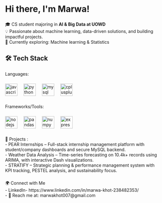 <h1 align="left">Hi there, I'm Marwa!</h1>

###

<p align="left">🎓 CS student majoring in <b>AI & Big Data at UOWD</b><br>
  💡 Passionate about machine learning, data-driven solutions, and building impactful projects.<br>
  🌱 Currently exploring: Machine learning & Statistics</p>

###

<h2 align="left">🛠️ Tech Stack</h2>

###

<p align="left">Languages:</p>

###

<div align="left">
  <img src="https://cdn.jsdelivr.net/gh/devicons/devicon/icons/javascript/javascript-original.svg" height="40" alt="javascript logo"  />
  <img width="12" />
  <img src="https://cdn.jsdelivr.net/gh/devicons/devicon/icons/python/python-original.svg" height="40" alt="python logo"  />
  <img width="12" />
  <img src="https://cdn.simpleicons.org/mysql/4479A1" height="40" alt="mysql logo"  />
  <img width="12" />
  <img src="https://cdn.jsdelivr.net/gh/devicons/devicon/icons/cplusplus/cplusplus-original.svg" height="40" alt="cplusplus logo"  />
</div>

###

<p align="left">Frameworks/Tools:</p>

###

<div align="left">
  <img src="https://cdn.jsdelivr.net/gh/devicons/devicon/icons/nodejs/nodejs-original.svg" height="40" alt="nodejs logo"  />
  <img width="12" />
  <img src="https://cdn.jsdelivr.net/gh/devicons/devicon/icons/pandas/pandas-original.svg" height="40" alt="pandas logo"  />
  <img width="12" />
  <img src="https://cdn.jsdelivr.net/gh/devicons/devicon/icons/numpy/numpy-original.svg" height="40" alt="numpy logo"  />
  <img width="12" />
  <img src="https://skillicons.dev/icons?i=express" height="40" alt="express logo"  />
</div>

###

<p align="left">📂 Projects : <br>- PEAR Internships – Full-stack internship management platform with student/company dashboards and secure MySQL backend.  <br>- Weather Data Analysis – Time-series forecasting on 10.4k+ records using ARIMA, with interactive Dash visualizations.  <br>- STRATIFY – Strategic planning & performance management system with KPI tracking, PESTEL analysis, and sustainability focus.</p>

###

<p align="left">🌍 Connect with Me<br>- LinkedIn- https://www.linkedin.com/in/marwa-khot-238482353/  <br>- 📧 Reach me at: marwakhot007@gmail.com</p>

###
